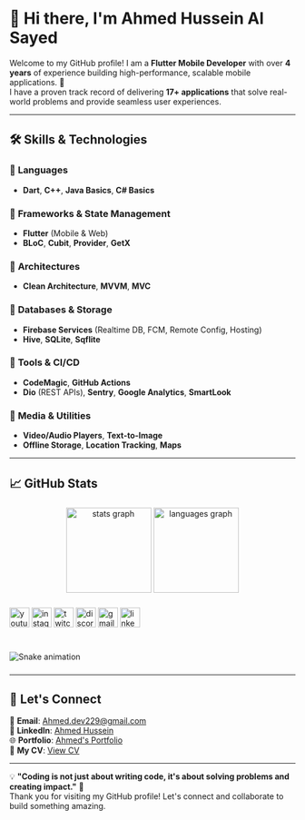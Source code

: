 # 👋 Hi there, I'm Ahmed Hussein Al Sayed  

Welcome to my GitHub profile! I am a **Flutter Mobile Developer** with over **4 years** of experience building high-performance, scalable mobile applications. 🚀  
I have a proven track record of delivering **17+ applications** that solve real-world problems and provide seamless user experiences.

---

## 🛠️ Skills & Technologies  

### 🔹 **Languages**  
- **Dart**, **C++**, **Java Basics**, **C# Basics**  

### 🔹 **Frameworks & State Management**  
- **Flutter** (Mobile & Web)  
- **BLoC**, **Cubit**, **Provider**, **GetX**  

### 🔹 **Architectures**  
- **Clean Architecture**, **MVVM**, **MVC**  

### 🔹 **Databases & Storage**  
- **Firebase Services** (Realtime DB, FCM, Remote Config, Hosting)  
- **Hive**, **SQLite**, **Sqflite**  

### 🔹 **Tools & CI/CD**  
- **CodeMagic**, **GitHub Actions**  
- **Dio** (REST APIs), **Sentry**, **Google Analytics**, **SmartLook**  

### 🔹 **Media & Utilities**  
- **Video/Audio Players**, **Text-to-Image**  
- **Offline Storage**, **Location Tracking**, **Maps**  

---

## 📈 GitHub Stats  



###

<div align="center">
  <img src="https://github-readme-stats.vercel.app/api?username=maurodesouza&hide_title=false&hide_rank=false&show_icons=true&include_all_commits=true&count_private=true&disable_animations=false&theme=dracula&locale=en&hide_border=false" height="150" alt="stats graph"  />
  <img src="https://github-readme-stats.vercel.app/api/top-langs?username=maurodesouza&locale=en&hide_title=false&layout=compact&card_width=320&langs_count=5&theme=dracula&hide_border=false" height="150" alt="languages graph"  />
</div>

###



<div align="left">
  <img src="https://img.shields.io/static/v1?message=Youtube&logo=youtube&label=&color=FF0000&logoColor=white&labelColor=&style=for-the-badge" height="35" alt="youtube logo"  />
  <img src="https://img.shields.io/static/v1?message=Instagram&logo=instagram&label=&color=E4405F&logoColor=white&labelColor=&style=for-the-badge" height="35" alt="instagram logo"  />
  <img src="https://img.shields.io/static/v1?message=Twitch&logo=twitch&label=&color=9146FF&logoColor=white&labelColor=&style=for-the-badge" height="35" alt="twitch logo"  />
  <img src="https://img.shields.io/static/v1?message=Discord&logo=discord&label=&color=7289DA&logoColor=white&labelColor=&style=for-the-badge" height="35" alt="discord logo"  />
  <img src="https://img.shields.io/static/v1?message=Gmail&logo=gmail&label=&color=D14836&logoColor=white&labelColor=&style=for-the-badge" height="35" alt="gmail logo"  />
  <img src="https://img.shields.io/static/v1?message=LinkedIn&logo=linkedin&label=&color=0077B5&logoColor=white&labelColor=&style=for-the-badge" height="35" alt="linkedin logo"  />
</div>

###

<br clear="both">

<img src="https://raw.githubusercontent.com/maurodesouza/maurodesouza/output/snake.svg" alt="Snake animation" />

###

---

## 🌟 Let's Connect  

📧 **Email**: [Ahmed.dev229@gmail.com](mailto:Ahmed.dev229@gmail.com)  
🔗 **LinkedIn**: [Ahmed Hussein](https://www.linkedin.com/in/ahmed-hussein-66b1b71a5/)  
🌐 **Portfolio**: [Ahmed's Portfolio](https://ahmed-portfolio-4ccaa.web.app/)  
📄 **My CV**: [View CV](https://drive.google.com/file/d/115JW7nQFpNAhFIYulPNDUagevMNfKPYD/view?usp=sharing)  

---

💡 **"Coding is not just about writing code, it's about solving problems and creating impact."** 🚀  
Thank you for visiting my GitHub profile! Let's connect and collaborate to build something amazing.  
